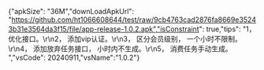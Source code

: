 {"apkSize": "36M","downLoadApkUrl": "https://github.com/ht1066608644/test/raw/9cb4763cad2876fa8669e35243b31e3564da3f15/file/app-release-1.0.2.apk","isConstraint": true,"tips": "1，优化接口。\r\n2， 添加vip认证。\r\n3， 区分会员级别， 一个小时不限制。\r\n4， 添加放弃任务接口， 小时内不生成。\r\n5， 消费任务手动生成。 ","vsCode": 20240911,"vsName":"1.0.2"}
